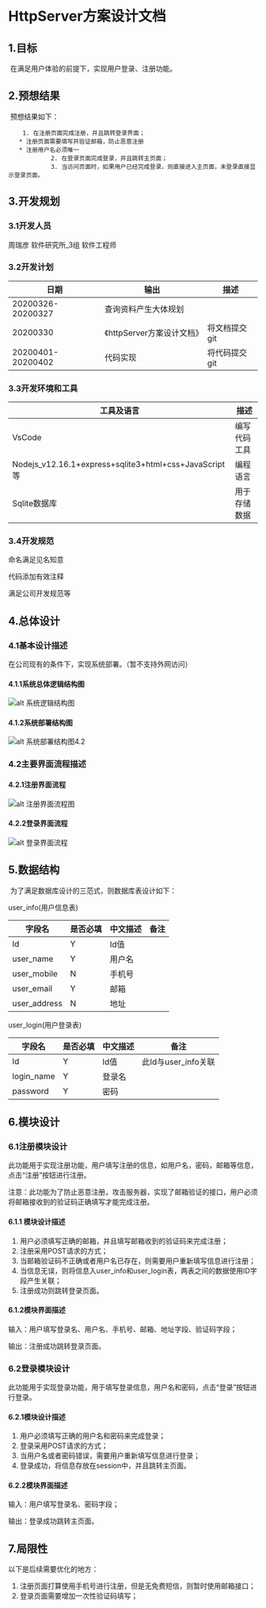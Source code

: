 # HttpServer方案设计文档

##  1.目标

​		在满足用户体验的前提下，实现用户登录、注册功能。

## 2.预想结果

​		预想结果如下：

  		1. 在注册页面完成注册，并且跳转登录界面；
       * 注册页面需要填写并验证邮箱，防止恶意注册
       * 注册用户名必须唯一
        		2. 在登录页面完成登录，并且跳转主页面；
        		3. 当访问页面时，如果用户已经完成登录，则直接进入主页面，未登录直接显示登录页面。

## 3.开发规划

### 3.1开发人员

周瑞彦  软件研究所_3组  软件工程师

### 3.2开发计划

| 日期              | 输出                       | 描述          |
| ----------------- | -------------------------- | ------------- |
| 20200326-20200327 | 查询资料产生大体规划       |               |
| 20200330          | 《httpServer方案设计文档》 | 将文档提交git |
| 20200401-20200402 | 代码实现                   | 将代码提交git |

### 3.3开发环境和工具

| 工具及语言                                            | 描述         |
| ----------------------------------------------------- | ------------ |
| VsCode                                                | 编写代码工具 |
| Nodejs_v12.16.1+express+sqlite3+html+css+JavaScript等 | 编程语言     |
| Sqlite数据库                                          | 用于存储数据 |

### 3.4开发规范

命名满足见名知意

代码添加有效注释

满足公司开发规范等

## 4.总体设计

### 4.1基本设计描述

在公司现有的条件下，实现系统部署。（暂不支持外网访问）

#### 4.1.1系统总体逻辑结构图

![alt 系统逻辑结构图](img/系统逻辑结构图.png)

#### 4.1.2系统部署结构图

![alt 系统部署结构图4.2](img/系统部署结构图.png)

### 4.2主要界面流程描述

#### 4.2.1注册界面流程

![alt 注册界面流程图](img/注册流程图.png)

#### 4.2.2登录界面流程

![alt 登录界面流程](img/登录流程图.png)

## 5.数据结构

​		为了满足数据库设计的三范式，则数据库表设计如下：

user_info(用户信息表)

| 字段名       | 是否必填 | 中文描述 | 备注 |
| ------------ | -------- | -------- | ---- |
| Id           | Y        | Id值     |      |
| user_name    | Y        | 用户名   |      |
| user_mobile  | N        | 手机号   |      |
| user_email   | Y        | 邮箱     |      |
| user_address | N        | 地址     |      |

user_login(用户登录表)

| 字段名     | 是否必填 | 中文描述 | 备注                |
| ---------- | -------- | -------- | ------------------- |
| Id         | Y        | Id值     | 此Id与user_info关联 |
| login_name | Y        | 登录名   |                     |
| password   | Y        | 密码     |                     |

## 6.模块设计

### 6.1注册模块设计

​		此功能用于实现注册功能，用户填写注册的信息，如用户名，密码，邮箱等信息，点击“注册”按钮进行注册。

注意：此功能为了防止恶意注册，攻击服务器，实现了邮箱验证的接口，用户必须将邮箱接收到的验证码正确填写才能完成注册。

#### 6.1.1 模块设计描述

1. 用户必须填写正确的邮箱，并且填写邮箱收到的验证码来完成注册；
2. 注册采用POST请求的方式；
3. 当邮箱验证码不正确或者用户名已存在，则需要用户重新填写信息进行注册；
4. 当信息无误，则将信息入user_info和user_login表，两表之间的数据使用ID字段产生关联；
5. 注册成功则跳转登录页面。

#### 6.1.2模块界面描述

输入：用户填写登录名、用户名、手机号、邮箱、地址字段、验证码字段；

输出：注册成功跳转登录页面。

### 6.2登录模块设计

此功能用于实现登录功能，用于填写登录信息，用户名和密码，点击“登录”按钮进行登录。

#### 6.2.1模块设计描述

1. 用户必须填写正确的用户名和密码来完成登录；
2. 登录采用POST请求的方式；
3. 当用户名或者密码错误，需要用户重新填写信息进行登录；
4. 登录成功，将信息存放在session中，并且跳转主页面。

#### 6.2.2模块界面描述

输入：用户填写登录名、密码字段；

输出：登录成功跳转主页面。



## 7.局限性

以下是后续需要优化的地方：

1. 注册页面打算使用手机号进行注册，但是无免费短信，则暂时使用邮箱接口；
2. 登录页面需要增加一次性验证码填写；